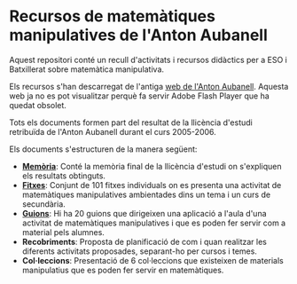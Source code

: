 # Recursos de matemàtiques manipulatives de l'Anton Aubanell
Aquest repositori conté un recull d'activitats i recursos didàctics per a ESO i Batxillerat sobre matemàtica manipulativa.

Els recursos s'han descarregat de l'antiga [web de l'Anton Aubanell](http://www.xtec.cat/~aaubanel/). 
Aquesta web ja no es pot visualitzar perquè fa servir Adobe Flash Player que ha quedat obsolet.

Tots els documents formen part del resultat de la llicència d'estudi retribuïda de l'Anton Aubanell durant el curs 2005-2006.

Els documents s'estructuren de la manera següent:
- **[Memòria](Memoria/Memoria.pdf)**: Conté la memòria final de la llicència d'estudi on s'expliquen els resultats obtinguts.
- **[Fitxes](Fitxes/index.md)**: Conjunt de 101 fitxes individuals on es presenta una activitat de matemàtiques manipulatives ambientades dins un tema i un curs de secundària.
- **[Guions](Guions/index.md)**: Hi ha 20 guions que dirigeixen una aplicació a l'aula d'una activitat de matemàtiques manipulatives i que es poden fer servir com a material pels alumnes.
- **Recobriments**: Proposta de planificació de com i quan realitzar les diferents activitats proposades, separant-ho per cursos i temes.
- **Col·leccions**: Presentació de 6 col·leccions que existeixen de materials manipulatius que es poden fer servir en matemàtiques.

